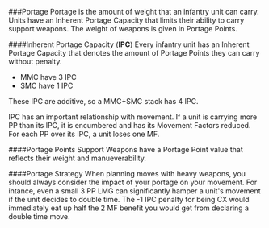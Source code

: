 ###Portage
Portage is the amount of weight that an infantry unit can carry. Units have an Inherent Portage Capacity that limits their ability to carry support weapons. The weight of weapons is given in Portage Points.

####Inherent Portage Capacity (**IPC**)
Every infantry unit has an Inherent Portage Capacity that denotes the amount of Portage Points they can carry without penalty.

* MMC have 3 IPC
* SMC have 1 IPC

These IPC are additive, so a MMC+SMC stack has 4 IPC.

IPC has an important relationship with movement. If a unit is carrying more PP than its IPC, it is encumbered and has its Movement Factors reduced. For each PP over its IPC, a unit loses one MF.

####Portage Points
Support Weapons have a Portage Point value that reflects their weight and manueverability. 


####Portage Strategy
When planning moves with heavy weapons, you should always consider the impact of your portage on your movement. For intance, even a small 3 PP LMG can significantly hamper a unit's movement if the unit decides to double time. The -1 IPC penalty for being CX would immediately eat up half the 2 MF benefit you would get from declaring a double time move.
